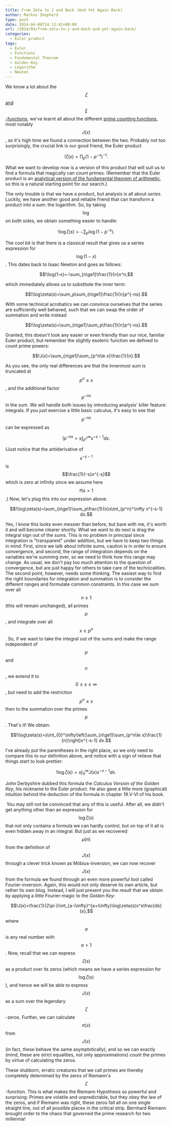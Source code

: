 ```yaml
---
title: From Zeta to J and Back (And Yet Again Back)
author: Markus Shepherd
type: post
date: 2014-04-06T14:13:42+00:00
url: /2014/04/from-zeta-to-j-and-back-and-yet-again-back/
categories:
  - Euler product
tags:
  - Euler
  - Functions
  - Fundamental Theorem
  - Golden Key
  - Logarithm
  - Newton
---
```


We know a lot about the [$$\zeta$$ and $$\xi$$-functions](http://www.riemannhypothesis.info/2013/12/more-symmetry-and-another-product/), we've learnt all about the different [prime counting functions](http://www.riemannhypothesis.info/2014/01/counting-primes-functionally/), most notably $$J(x)$$, so it's high time we found a connection between the two. Probably not too surprisingly, the crucial link is our good friend, the Euler product

$$!\zeta(s)=\prod_{p}(1-p^{-s})^{-1}.$$

What we want to develop now is a version of this product that will suit us to find a formula that magically can count primes. (Remember that the Euler product is an [analytical version of the fundamental theorem of arithmetic](http://www.riemannhypothesis.info/2013/10/perfect-symmetry/), so this is a natural starting point for our search.)<!-- more -->

The only trouble is that we have a product, but analysis is all about _series_. Luckily, we have another good and reliable friend that can transform a product into a sum: the logarithm. So, by taking $$\log$$ on both sides, we obtain something easier to handle:

$$!\log\zeta(s)=-\sum_p\log(1-p^{-s}).$$

The cool bit is that there is a classical result that gives us a series expression for $$\log(1-x)$$. This dates back to Isaac Newton and goes as follows:

$$!\log(1-x)=-\sum_{n\ge1}\frac{1}{n}x^n,$$

which immediately allows us to substitute the inner term:

$$!\log\zeta(s)=\sum_p\sum_{n\ge1}\frac{1}{n}p^{-ns}.$$

With some technical acrobatics we can convince ourselves that the series are sufficiently well behaved, such that we can swap the order of summation and write instead

$$!\log\zeta(s)=\sum_{n\ge1}\sum_p\frac{1}{n}p^{-ns}.$$

Granted, this doesn't look any easier or even friendly than our nice, familiar Euler product, but remember the slightly esoteric function we defined to count prime powers:

$$!J(x)=\sum_{n\ge1}\sum_{p^n\le x}\frac{1}{n}.$$

As you see, the only real differences are that the innermost sum is truncated at $$p^n\le x$$, and the additional factor $$p^{-ns}$$ in the sum. We will handle both issues by introducing analysis' killer feature: integrals. If you just exercise a little basic calculus, it's easy to see that $$p^{-ns}$$ can be expressed as

$$!p^{-ns}=s\int_{p^n}^\infty x^{-s-1} dx.$$

(Just notice that the antiderivative of $$x^{-s-1}$$ is $$\frac{1}{-s}x^{-s}$$ which is zero at infinity since we assume here $$\Re s>1$$.) Now, let's plug this into our expression above:

$$!\log\zeta(s)=\sum_{n\ge1}\sum_p\frac{1}{n}s\int_{p^n}^\infty x^{-s-1} dx.$$

Yes, I know this looks even messier than before, but bare with me, it's worth it and will become clearer shortly. What we want to do next is drag the integral sign out of the sums. This is no problem in principal since integration is "transparent" under addition, but we have to keep two things in mind: First, since we talk about infinite sums, caution is in order to ensure convergence, and second, the range of integration depends on the variables we're summing over, so we need to think how this range may change. As usual, we don't pay too much attention to the question of convergence, but are just happy for others to take care of the technicalities. The second point, however, needs some thinking. The easiest way to find the right boundaries for integration and summation is to consider the different ranges and formulate common constraints. In this case we sum over all $$n\ge1$$ (this will remain unchanged), all primes $$p$$, and integrate over all $$x\ge p^n$$. So, if we want to take the integral out of the sums and make the range independent of $$p$$ and $$n$$, we extend it to $$0\le x\le\infty$$, but need to add the restriction $$p^n\le x$$ then to the summation over the primes $$p$$. That's it! We obtain:

$$!\log\zeta(s)=s\int_{0}^\infty\left(\sum_{n\ge1}\sum_{p^n\le x}\frac{1}{n}\right)x^{-s-1} dx.$$

I've already put the parentheses in the right place, so we only need to compare this to our definition above, and notice with a sign of relieve that things start to look prettier:

$$!\log\zeta(s)=s\int_{0}^\infty J(x)x^{-s-1} dx.$$

John Derbyshire dubbed this formula the _Calculus Version of the Golden Key_, his nickname to the Euler product. He also gave a little more (graphical) intuition behind the deduction of the formula in chapter 19.V-VI of his book.

 You may still not be convinced that any of this is useful. After all, we didn't get anything other than an expression for $$\log\zeta(s)$$ that not only contains a formula we can hardly control, but on top of it all is even hidden away in an integral. But just as we recovered $$\mu(n)$$ from the definition of $$J(x)$$ through a clever trick known as Möbius-inversion, we can now recover $$J(x)$$ from the formula we found through an even more powerful tool called Fourier-inversion. Again, this would not only deserve its own article, but rather its own blog. Instead, I will just present you the result that we obtain by applying a little Fourier-magic to the _Golden Key_:

$$!J(x)=\frac{1}{2\pi i}\int_{a-i\infty}^{a+i\infty}\log\zeta(s)x^s\frac{ds}{s},$$

where $$a$$ is any real number with $$a>1$$. Now, recall that we can express $$\zeta(s)$$ as a product over its zeros (which means we have a series expression for $$\log\zeta(s)$$), and hence we will be able to express $$J(x)$$ as a sum over the legendary $$\zeta$$-zeros. Further, we can calculate $$\pi(x)$$ from $$J(x)$$ (in fact, these behave the same asymptotically), and so we can exactly (mind, these are strict equalities, not only approximations) count the primes by virtue of calculating the zeros.

These stubborn, erratic creatures that we call primes are thereby completely determined by the zeros of Riemann's $$\zeta$$-function. This is what makes the Riemann Hypothesis so powerful and surprising: Primes are volatile and unpredictable, but they obey the law of the zeros, and if Riemann was right, these zeros fall all on one single straight line, out of all possible places in the critical strip. Bernhard Riemann brought order to the chaos that governed the prime research for two millennia!
